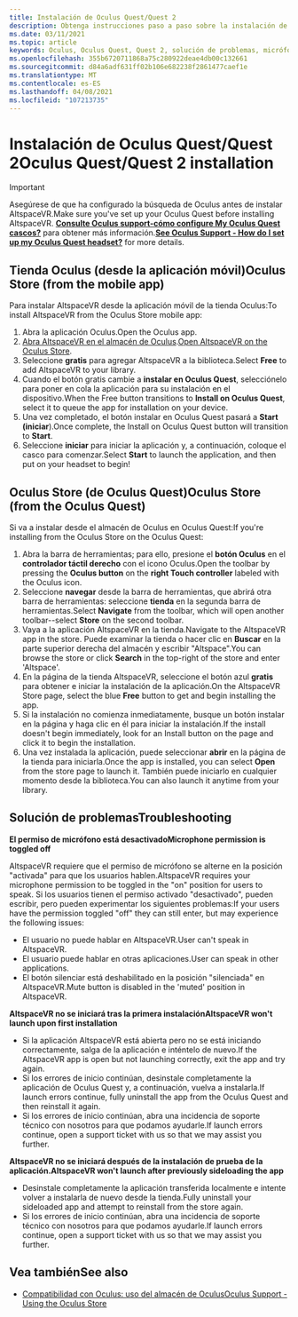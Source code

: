 ```yaml
---
title: Instalación de Oculus Quest/Quest 2
description: Obtenga instrucciones paso a paso sobre la instalación de AltspaceVR en dispositivos Oculus Quest desde la aplicación móvil o el almacén de Oculus.
ms.date: 03/11/2021
ms.topic: article
keywords: Oculus, Oculus Quest, Quest 2, solución de problemas, micrófono, soporte técnico
ms.openlocfilehash: 355b6720711868a75c280922deae4db00c132661
ms.sourcegitcommit: d84a6adf631ff02b106e682238f2861477caef1e
ms.translationtype: MT
ms.contentlocale: es-ES
ms.lasthandoff: 04/08/2021
ms.locfileid: "107213735"
---
```

# <a name="oculus-questquest-2-installation"></a><span data-ttu-id="230b5-104">Instalación de Oculus Quest/Quest 2</span><span class="sxs-lookup"><span data-stu-id="230b5-104">Oculus Quest/Quest 2 installation</span></span>

> [!IMPORTANT]
> <span data-ttu-id="230b5-105">Asegúrese de que ha configurado la búsqueda de Oculus antes de instalar AltspaceVR.</span><span class="sxs-lookup"><span data-stu-id="230b5-105">Make sure you've set up your Oculus Quest before installing AltspaceVR.</span></span> <span data-ttu-id="230b5-106">**[Consulte Oculus support-cómo configure My Oculus Quest cascos?](https://support.oculus.com/855551644803876/#faq_525406631321134)** para obtener más información.</span><span class="sxs-lookup"><span data-stu-id="230b5-106">**[See Oculus Support - How do I set up my Oculus Quest headset?](https://support.oculus.com/855551644803876/#faq_525406631321134)** for more details.</span></span>

## <a name="oculus-store-from-the-mobile-app"></a><span data-ttu-id="230b5-107">Tienda Oculus (desde la aplicación móvil)</span><span class="sxs-lookup"><span data-stu-id="230b5-107">Oculus Store (from the mobile app)</span></span>

<span data-ttu-id="230b5-108">Para instalar AltspaceVR desde la aplicación móvil de la tienda Oculus:</span><span class="sxs-lookup"><span data-stu-id="230b5-108">To install AltspaceVR from the Oculus Store mobile app:</span></span>

1. <span data-ttu-id="230b5-109">Abra la aplicación Oculus.</span><span class="sxs-lookup"><span data-stu-id="230b5-109">Open the Oculus app.</span></span>
2. <span data-ttu-id="230b5-110">[Abra AltspaceVR en el almacén de Oculus](https://www.oculus.com/experiences/quest/2133027990157329/).</span><span class="sxs-lookup"><span data-stu-id="230b5-110">[Open AltspaceVR on the Oculus Store](https://www.oculus.com/experiences/quest/2133027990157329/).</span></span>
3. <span data-ttu-id="230b5-111">Seleccione **gratis** para agregar AltspaceVR a la biblioteca.</span><span class="sxs-lookup"><span data-stu-id="230b5-111">Select **Free** to add AltspaceVR to your library.</span></span> 
4. <span data-ttu-id="230b5-112">Cuando el botón gratis cambie a **instalar en Oculus Quest**, selecciónelo para poner en cola la aplicación para su instalación en el dispositivo.</span><span class="sxs-lookup"><span data-stu-id="230b5-112">When the Free button transitions to **Install on Oculus Quest**, select it to queue the app for installation on your device.</span></span>
5. <span data-ttu-id="230b5-113">Una vez completado, el botón instalar en Oculus Quest pasará a **Start (iniciar**).</span><span class="sxs-lookup"><span data-stu-id="230b5-113">Once complete, the Install on Oculus Quest button will transition to **Start**.</span></span> 
6. <span data-ttu-id="230b5-114">Seleccione **iniciar** para iniciar la aplicación y, a continuación, coloque el casco para comenzar.</span><span class="sxs-lookup"><span data-stu-id="230b5-114">Select **Start** to launch the application, and then put on your headset to begin!</span></span>

## <a name="oculus-store-from-the-oculus-quest"></a><span data-ttu-id="230b5-115">Oculus Store (de Oculus Quest)</span><span class="sxs-lookup"><span data-stu-id="230b5-115">Oculus Store (from the Oculus Quest)</span></span>

<span data-ttu-id="230b5-116">Si va a instalar desde el almacén de Oculus en Oculus Quest:</span><span class="sxs-lookup"><span data-stu-id="230b5-116">If you're installing from the Oculus Store on the Oculus Quest:</span></span>

1. <span data-ttu-id="230b5-117">Abra la barra de herramientas; para ello, presione el **botón Oculus** en el **controlador táctil derecho** con el icono Oculus.</span><span class="sxs-lookup"><span data-stu-id="230b5-117">Open the toolbar by pressing the **Oculus button** on the **right Touch controller** labeled with the Oculus icon.</span></span>
2. <span data-ttu-id="230b5-118">Seleccione **navegar** desde la barra de herramientas, que abrirá otra barra de herramientas: seleccione **tienda** en la segunda barra de herramientas.</span><span class="sxs-lookup"><span data-stu-id="230b5-118">Select **Navigate** from the toolbar, which will open another toolbar--select **Store** on the second toolbar.</span></span>
3. <span data-ttu-id="230b5-119">Vaya a la aplicación AltspaceVR en la tienda.</span><span class="sxs-lookup"><span data-stu-id="230b5-119">Navigate to the AltspaceVR app in the store.</span></span> <span data-ttu-id="230b5-120">Puede examinar la tienda o hacer clic en **Buscar** en la parte superior derecha del almacén y escribir "Altspace".</span><span class="sxs-lookup"><span data-stu-id="230b5-120">You can browse the store or click **Search** in the top-right of the store and enter 'Altspace'.</span></span>
4. <span data-ttu-id="230b5-121">En la página de la tienda AltspaceVR, seleccione el botón azul **gratis** para obtener e iniciar la instalación de la aplicación.</span><span class="sxs-lookup"><span data-stu-id="230b5-121">On the AltspaceVR Store page, select the blue **Free** button to get and begin installing the app.</span></span>
5. <span data-ttu-id="230b5-122">Si la instalación no comienza inmediatamente, busque un botón instalar en la página y haga clic en él para iniciar la instalación.</span><span class="sxs-lookup"><span data-stu-id="230b5-122">If the install doesn't begin immediately, look for an Install button on the page and click it to begin the installation.</span></span>
6. <span data-ttu-id="230b5-123">Una vez instalada la aplicación, puede seleccionar **abrir** en la página de la tienda para iniciarla.</span><span class="sxs-lookup"><span data-stu-id="230b5-123">Once the app is installed, you can select **Open** from the store page to launch it.</span></span> <span data-ttu-id="230b5-124">También puede iniciarlo en cualquier momento desde la biblioteca.</span><span class="sxs-lookup"><span data-stu-id="230b5-124">You can also launch it anytime from your library.</span></span>

## <a name="troubleshooting"></a><span data-ttu-id="230b5-125">Solución de problemas</span><span class="sxs-lookup"><span data-stu-id="230b5-125">Troubleshooting</span></span>

<span data-ttu-id="230b5-126">**El permiso de micrófono está desactivado**</span><span class="sxs-lookup"><span data-stu-id="230b5-126">**Microphone permission is toggled off**</span></span>

<span data-ttu-id="230b5-127">AltspaceVR requiere que el permiso de micrófono se alterne en la posición "activada" para que los usuarios hablen.</span><span class="sxs-lookup"><span data-stu-id="230b5-127">AltspaceVR requires your microphone permission to be toggled in the "on" position for users to speak.</span></span>  <span data-ttu-id="230b5-128">Si los usuarios tienen el permiso activado "desactivado", pueden escribir, pero pueden experimentar los siguientes problemas:</span><span class="sxs-lookup"><span data-stu-id="230b5-128">If your users have the permission toggled "off" they can still enter, but may experience the following issues:</span></span>

<!-- Missing image -->
<!-- oculus-permissions-denymicrophone.png -->
    
* <span data-ttu-id="230b5-129">El usuario no puede hablar en AltspaceVR.</span><span class="sxs-lookup"><span data-stu-id="230b5-129">User can't speak in AltspaceVR.</span></span>
* <span data-ttu-id="230b5-130">El usuario puede hablar en otras aplicaciones.</span><span class="sxs-lookup"><span data-stu-id="230b5-130">User can speak in other applications.</span></span>
* <span data-ttu-id="230b5-131">El botón silenciar está deshabilitado en la posición "silenciada" en AltspaceVR.</span><span class="sxs-lookup"><span data-stu-id="230b5-131">Mute button is disabled in the 'muted' position in AltspaceVR.</span></span>

<span data-ttu-id="230b5-132">**AltspaceVR no se iniciará tras la primera instalación**</span><span class="sxs-lookup"><span data-stu-id="230b5-132">**AltspaceVR won't launch upon first installation**</span></span>

* <span data-ttu-id="230b5-133">Si la aplicación AltspaceVR está abierta pero no se está iniciando correctamente, salga de la aplicación e inténtelo de nuevo.</span><span class="sxs-lookup"><span data-stu-id="230b5-133">If the AltspaceVR app is open but not launching correctly, exit the app and try again.</span></span>
* <span data-ttu-id="230b5-134">Si los errores de inicio continúan, desinstale completamente la aplicación de Oculus Quest y, a continuación, vuelva a instalarla.</span><span class="sxs-lookup"><span data-stu-id="230b5-134">If launch errors continue, fully uninstall the app from the Oculus Quest and then reinstall it again.</span></span>
* <span data-ttu-id="230b5-135">Si los errores de inicio continúan, abra una incidencia de soporte técnico con nosotros para que podamos ayudarle.</span><span class="sxs-lookup"><span data-stu-id="230b5-135">If launch errors continue, open a support ticket with us so that we may assist you further.</span></span>

<span data-ttu-id="230b5-136">**AltspaceVR no se iniciará después de la instalación de prueba de la aplicación.**</span><span class="sxs-lookup"><span data-stu-id="230b5-136">**AltspaceVR won't launch after previously sideloading the app**</span></span>

* <span data-ttu-id="230b5-137">Desinstale completamente la aplicación transferida localmente e intente volver a instalarla de nuevo desde la tienda.</span><span class="sxs-lookup"><span data-stu-id="230b5-137">Fully uninstall your sideloaded app and attempt to reinstall from the store again.</span></span>
* <span data-ttu-id="230b5-138">Si los errores de inicio continúan, abra una incidencia de soporte técnico con nosotros para que podamos ayudarle.</span><span class="sxs-lookup"><span data-stu-id="230b5-138">If launch errors continue, open a support ticket with us so that we may assist you further.</span></span>

## <a name="see-also"></a><span data-ttu-id="230b5-139">Vea también</span><span class="sxs-lookup"><span data-stu-id="230b5-139">See also</span></span>

* [<span data-ttu-id="230b5-140">Compatibilidad con Oculus: uso del almacén de Oculus</span><span class="sxs-lookup"><span data-stu-id="230b5-140">Oculus Support - Using the Oculus Store</span></span>](https://support.oculus.com/414963819268125/)